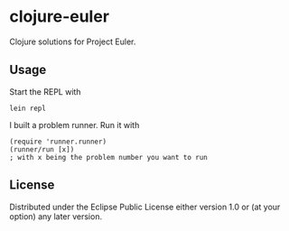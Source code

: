 # clojure-euler

Clojure solutions for Project Euler.

## Usage

Start the REPL with
```
lein repl
```
I built a problem runner. Run it with
```
(require 'runner.runner)
(runner/run [x])
; with x being the problem number you want to run
```

## License

Distributed under the Eclipse Public License either version 1.0 or (at
your option) any later version.
